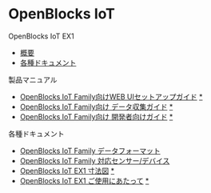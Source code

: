 OpenBlocks IoT
====

OpenBlocks IoT EX1

+ [概要](http://openblocks.plathome.co.jp/products/obs_iot/ex1/)
+ [各種ドキュメント](http://openblocks.plathome.co.jp/products/obs_iot/ex1/pict.html)

製品マニュアル

+ [OpenBlocks IoT Family向けWEB UIセットアップガイド](doc/101_OpenBlocks_iot_WEBUI_Guide_v1.0.11_160801.pdf) [*](http://openblocks.plathome.co.jp/common/pdf/OpenBlocks_iot_WEBUI_Guide_v1.0.11_160801.pdf)
+ [OpenBlocks IoT Family向け データ収集ガイド](doc/102_OpenBlocks_iot_emitter_Guide_v1.0.11_160801.pdf) [*](http://openblocks.plathome.co.jp/common/pdf/OpenBlocks_iot_emitter_Guide_v1.0.11_160801.pdf)
+ [OpenBlocks IoT Family向け 開発者向けガイド](doc/103_OpenBlocks_iot_Developer_Guide_v1.0.11_160801.pdf) [*](http://openblocks.plathome.co.jp/common/pdf/OpenBlocks_iot_Developer_Guide_v1.0.11_160801.pdf)

各種ドキュメント

+ [OpenBlocks IoT Family データフォーマット](https://docs.google.com/document/d/1WR6iy2wpONXX7gFOptZ8NTklzw1yeW58mhIPFGdyqB4/edit?usp=sharing)
+ [OpenBlocks IoT Family 対応センサー/デバイス](https://docs.google.com/spreadsheets/d/1We2Ytv6jtM6sPXRs9ZfIeUsGlncv0sUSpCwoMnXee7k/edit)
+ [OpenBlocks IoT EX1 寸法図](doc/203_EX1_Outline_160315.pdf) [*](http://openblocks.plathome.co.jp/products/obs_iot/ex1/image/EX1_Outline_160315.pdf)
+ [OpenBlocks IoT EX1 ご使用にあたって](doc/204_obs_iot_ex1_guide_2.pdf) [*](http://openblocks.plathome.co.jp/common/pdf/obs_iot_ex1_guide_2.pdf)

